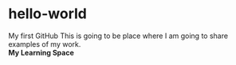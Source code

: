 # hello-world
My first GitHub
This is going to be place where I am going to share examples of my work.<br>
<b>My Learning Space</b>
